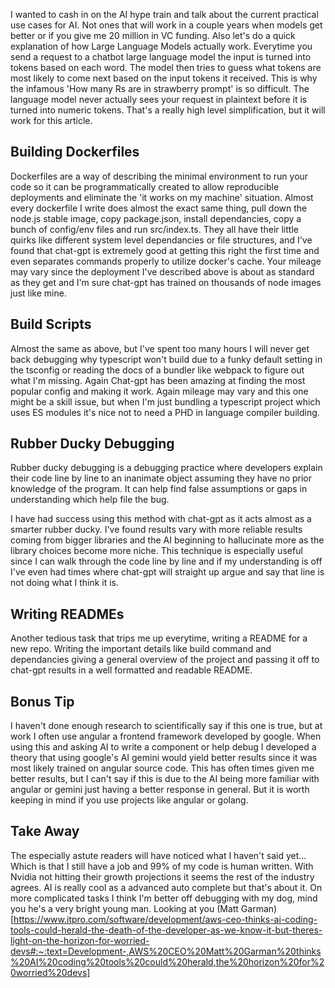I wanted to cash in on the AI hype train and talk about the current practical use cases for AI.
Not ones that will work in a couple years when models get better or if you give me 20 million
in VC funding.
Also let's do a quick explanation of how Large Language Models actually work. Everytime
you send a request to a chatbot large language model the input is turned into tokens based on each word.
The model then tries to guess what tokens are most likely to come next based on the input tokens it received.
This is why the infamous 'How many Rs are in strawberry prompt' is so difficult. The language model
never actually sees your request in plaintext before it is turned into numeric tokens. That's a really
high level simplification, but it will work for this article.

## Building Dockerfiles
Dockerfiles are a way of describing the minimal environment to run your code
so it can be programmatically created to allow reproducible deployments and eliminate
the 'it works on my machine' situation.
Almost every dockerfile I write does almost the exact same thing, pull down
the node.js stable image, copy package.json, install dependancies, copy a bunch of config/env
files and run src/index.ts. They all have their little quirks like different system level
dependancies or file structures, and I've found that chat-gpt is extremely good at getting
this right the first time and even separates commands properly
to utilize docker's cache. Your mileage may vary since the deployment I've described above
is about as standard as they get and I'm sure chat-gpt has trained on thousands of
node images just like mine.
## Build Scripts
Almost the same as above, but I've spent too many hours I will never get back
debugging why typescript won't build due to a funky default setting in the tsconfig or reading
the docs of a bundler like webpack to figure out what I'm missing. Again Chat-gpt has been
amazing at finding the most popular config and making it work. Again mileage may vary and this one
might be a skill issue, but
when I'm just bundling a typescript project which uses ES modules it's nice not to need a PHD
in language compiler building.

## Rubber Ducky Debugging
Rubber ducky debugging is a debugging practice where developers explain their
code line by line to an inanimate object assuming they have no prior knowledge
of the program. It can help find false assumptions or gaps in understanding which
help file the bug.

I have had success using this method with chat-gpt as it acts almost as a smarter
rubber ducky. I've found results vary with more reliable results coming from
bigger libraries and the AI beginning to hallucinate more as the library choices
become more niche. This technique is especially useful since I can walk through the
code line by line and if my understanding is off I've even had times where
chat-gpt will straight up argue and say that line is not doing what I think it is.

## Writing READMEs
Another tedious task that trips me up everytime, writing a README for a new repo.
Writing the important details like build command and dependancies giving a general overview of the
project and passing it off to chat-gpt results in a well formatted and readable README.

## Bonus Tip
I haven't done enough research to scientifically say if this one is true, but at work I often use
angular a frontend framework developed by google. When using this and asking AI to write a component
or help debug I developed a theory that using google's AI gemini would yield better results since it was
most likely trained on angular source code. This has often times given me better results, but I can't say
if this is due to the AI being more familiar with angular or gemini just having a better response in general.
But it is worth keeping in mind if you use projects like angular or golang.

## Take Away
The especially astute readers will have noticed what I haven't said yet... Which is that I still have a job
and 99% of my code is human written. With Nvidia not hitting their growth projections it seems the rest of the industry agrees.
AI is really cool as a advanced auto complete but that's about it. On more complicated tasks I think I'm better
off debugging with my dog, mind you he's a very bright young man.
Looking at you (Matt Garman)[https://www.itpro.com/software/development/aws-ceo-thinks-ai-coding-tools-could-herald-the-death-of-the-developer-as-we-know-it-but-theres-light-on-the-horizon-for-worried-devs#:~:text=Development-,AWS%20CEO%20Matt%20Garman%20thinks%20AI%20coding%20tools%20could%20herald,the%20horizon%20for%20worried%20devs]

